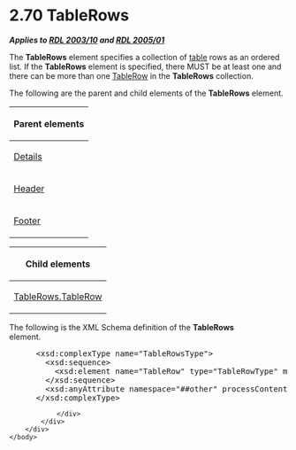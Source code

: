 <html dir="LTR" xmlns:mshelp="http://msdn.microsoft.com/mshelp" xmlns:ddue="http://ddue.schemas.microsoft.com/authoring/2003/5" xmlns:xlink="http://www.w3.org/1999/xlink" xmlns:tool="http://www.microsoft.com/tooltip">
    <head>
        <meta http-equiv="Content-Type" content="text/html; CHARSET=utf-8"></meta>
        <meta name="save" content="history"></meta>
        <title>2.70 TableRows</title>
        <xml>
            <mshelp:toctitle title="2.70 TableRows"></mshelp:toctitle>
            <mshelp:rltitle title="[MS-RDL]: TableRows"></mshelp:rltitle>
            <mshelp:keyword index="A" term="e0f8c5a6-4cdb-4fec-9bfc-cabf5ecd04ad"></mshelp:keyword>
            <mshelp:attr name="DCSext.ContentType" value="open specification"></mshelp:attr>
            <mshelp:attr name="AssetID" value="e0f8c5a6-4cdb-4fec-9bfc-cabf5ecd04ad"></mshelp:attr>
            <mshelp:attr name="TopicType" value="kbRef"></mshelp:attr>
            <mshelp:attr name="DCSext.Title" value="[MS-RDL]: TableRows" />
        </xml>
    </head>
    <body>
        <div id="header">
            <h1 class="heading">2.70 TableRows</h1>
        </div>
        <div id="mainSection">
            <div id="mainBody">
                <div id="allHistory" class="saveHistory"></div>
                <div id="sectionSection0" class="section" name="collapseableSection">
                    

<p><b><i>Applies to </i></b><a href="a7e2ad00-07c8-4f6d-80ab-3ad55df7b233.html"><b><i>RDL 2003/10</i></b></a><b>
<i>and </i></b><a href="3ebe2912-4958-4832-b391-cad1f5e13338.html"><b><i>RDL 2005/01</i></b></a></p>

<p>The <b>TableRows</b> element specifies a collection of <a href="b2482b3f-74ab-4ca8-a9e5-c07955011743.html#gt_d3a7da8d-a597-4838-9756-25e30b640ba7">table</a> rows as an ordered
list. If the <b>TableRows</b> element is specified, there MUST be at least one
and there can be more than one <a href="839c6688-01b5-4468-a398-49a7a4ce5eed.html">TableRow</a> in the <b>TableRows</b>
collection.</p>

<p>The following are the parent and child elements of the <b>TableRows</b>
element.</p>

<table>
 <thead>
  <tr>
   <th>
   <p>Parent elements</p>
   </th>
  </tr>
 </thead>
 <tr>
  <td>
  <p><a href="10728959-73bf-46f9-b7a8-1b3612eda445.html">Details</a></p>
  </td>
 </tr>
 <tr>
  <td>
  <p><a href="ac104947-f4a3-4119-85bb-386b6219d64b.html">Header</a></p>
  </td>
 </tr>
 <tr>
  <td>
  <p><a href="cbfd158a-39e9-437a-9c7b-875c87155583.html">Footer</a></p>
  </td>
 </tr>
</table>

<p> </p>

<table>
 <thead>
  <tr>
   <th>
   <p>Child elements</p>
   </th>
  </tr>
 </thead>
 <tr>
  <td>
  <p><a href="7cea6e2c-4e51-413d-be6b-debfba4179e8.html">TableRows.TableRow</a></p>
  </td>
 </tr>
</table>

<p>The following is the XML Schema definition of the <b>TableRows</b>
element.           </p>

<dl>
<dd>
<div><pre> &lt;xsd:complexType name=&quot;TableRowsType&quot;&gt;
   &lt;xsd:sequence&gt;
     &lt;xsd:element name=&quot;TableRow&quot; type=&quot;TableRowType&quot; maxOccurs=&quot;unbounded&quot; /&gt;
   &lt;/xsd:sequence&gt;
   &lt;xsd:anyAttribute namespace=&quot;##other&quot; processContents=&quot;skip&quot; /&gt;
 &lt;/xsd:complexType&gt;
</pre></div>
</dd></dl>


                </div>
            </div>
        </div>
    </body>
</html>